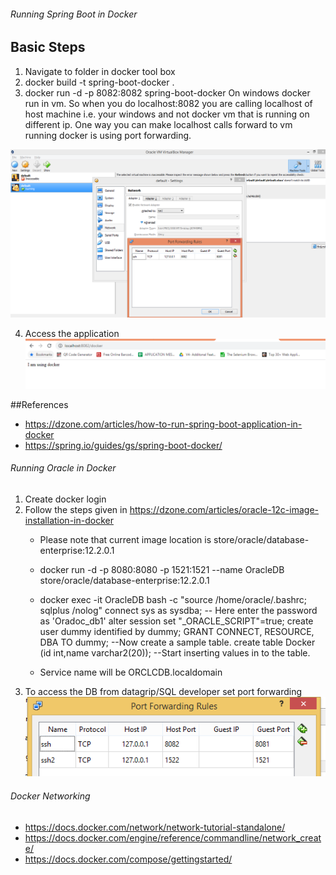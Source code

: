 ###### Running Spring Boot in Docker
## Basic Steps
1. Navigate to folder in docker tool box
2. docker build -t spring-boot-docker .
3. docker run -d -p 8082:8082 spring-boot-docker
   On windows docker run in vm. So when you do localhost:8082 you are calling localhost of host machine i.e. your windows and not docker vm that is running on different ip. 
   One way you can make localhost calls forward to vm running docker is using port forwarding.
   
![img.png](img.png)

4. Access the application
   ![img_1.png](img_1.png)
   
##References
- https://dzone.com/articles/how-to-run-spring-boot-application-in-docker
- https://spring.io/guides/gs/spring-boot-docker/

###### Running Oracle in Docker
1. Create docker login
2. Follow the steps given in https://dzone.com/articles/oracle-12c-image-installation-in-docker
   - Please note that current image location is store/oracle/database-enterprise:12.2.0.1
   
   - docker run -d -p 8080:8080 -p 1521:1521 --name OracleDB store/oracle/database-enterprise:12.2.0.1
   - docker exec -it OracleDB bash -c "source /home/oracle/.bashrc; sqlplus /nolog"
     connect sys as sysdba;
     -- Here enter the password as 'Oradoc_db1'
     alter session set "_ORACLE_SCRIPT"=true;
     create user dummy identified by dummy;
     GRANT CONNECT, RESOURCE, DBA TO dummy;
     --Now create a sample table.
     create table Docker (id int,name varchar2(20));
     --Start inserting values in to the table.
   - Service name will be ORCLCDB.localdomain  
3. To access the DB from datagrip/SQL developer set port forwarding
![img_2.png](img_2.png)

###### Docker Networking
- https://docs.docker.com/network/network-tutorial-standalone/
- https://docs.docker.com/engine/reference/commandline/network_create/
- https://docs.docker.com/compose/gettingstarted/